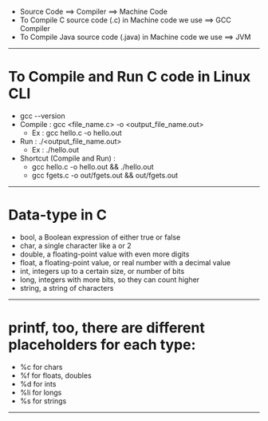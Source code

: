 - Source Code ==> Compiler ==> Machine Code
- To Compile C source code (.c) in Machine code we use ==> GCC Compiler
- To Compile Java source code (.java) in Machine code we use ==> JVM

---

# To Compile and Run C code in Linux CLI

- gcc --version
- Compile : gcc <file_name.c> -o <output_file_name.out>
  - Ex : gcc hello.c -o hello.out
- Run : ./<output_file_name.out>
  - Ex : ./hello.out
- Shortcut (Compile and Run) :
  - gcc hello.c -o hello.out && ./hello.out
  - gcc fgets.c -o out/fgets.out && out/fgets.out

---

# Data-type in C

- bool, a Boolean expression of either true or false
- char, a single character like a or 2
- double, a floating-point value with even more digits
- float, a floating-point value, or real number with a decimal value
- int, integers up to a certain size, or number of bits
- long, integers with more bits, so they can count higher
- string, a string of characters

---

# printf, too, there are different placeholders for each type:

- %c for chars
- %f for floats, doubles
- %d for ints
- %li for longs
- %s for strings

---
